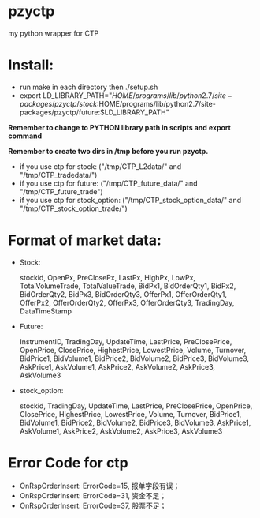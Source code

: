 pzyctp
======

my python wrapper for CTP

Install:
========
* run make in each directory then ./setup.sh
* export LD_LIBRARY_PATH="$HOME/programs/lib/python2.7/site-packages/pzyctp/stock:$HOME/programs/lib/python2.7/site-packages/pzyctp/future:$LD_LIBRARY_PATH"

**Remember to change to PYTHON library path in scripts and export command**

**Remember to create two dirs in /tmp before you run pzyctp.**
* if you use ctp for stock: ("/tmp/CTP_L2data/" and "/tmp/CTP_tradedata/")
* if you use ctp for future: ("/tmp/CTP_future_data/" and "/tmp/CTP_future_trade")
* if you use ctp for stock_option: ("/tmp/CTP_stock_option_data/" and "/tmp/CTP_stock_option_trade/")


Format of market data:
=============================
* Stock:  
	
	stockid, OpenPx, PreClosePx, LastPx, HighPx, LowPx, TotalVolumeTrade, TotalValueTrade, BidPx1, BidOrderQty1, BidPx2, BidOrderQty2, BidPx3, BidOrderQty3, OfferPx1, OfferOrderQty1, OfferPx2, OfferOrderQty2, OfferPx3, OfferOrderQty3, TradingDay, DataTimeStamp

* Future:

	InstrumentID, TradingDay, UpdateTime, LastPrice, PreClosePrice, OpenPrice, ClosePrice, HighestPrice, LowestPrice, Volume, Turnover, BidPrice1, BidVolume1, BidPrice2, BidVolume2, BidPrice3, BidVolume3, AskPrice1, AskVolume1, AskPrice2, AskVolume2, AskPrice3, AskVolume3

* stock_option:

	stockid, TradingDay, UpdateTime, LastPrice, PreClosePrice, OpenPrice, ClosePrice, HighestPrice, LowestPrice, Volume, Turnover, BidPrice1, BidVolume1, BidPrice2, BidVolume2, BidPrice3, BidVolume3, AskPrice1, AskVolume1, AskPrice2, AskVolume2, AskPrice3, AskVolume3


Error Code for ctp
==================
* OnRspOrderInsert: ErrorCode=15, 报单字段有误；
* OnRspOrderInsert: ErrorCode=31, 资金不足；
* OnRspOrderInsert: ErrorCode=37, 股票不足；
